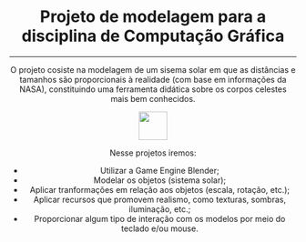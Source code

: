 <h1 align="center">Projeto de modelagem para a disciplina de Computação Gráfica</h1>
<hr>
<p align="center">O projeto cosiste na modelagem de um sisema solar em que as distâncias e tamanhos são proporcionais à realidade (com base em informações da NASA), constituindo uma ferramenta didática sobre os corpos celestes mais bem conhecidos.</p>
<div align="center">
  <img heigth="50" width="50" src="https://cdn.jsdelivr.net/gh/devicons/devicon/icons/blender/blender-original.svg" />
  <p>Nesse projetos iremos:</p>
  <ul align="center">
    <li>Utilizar a Game Engine Blender;</li>
    <li>Modelar os objetos (sistema solar);</li>
    <li>Aplicar tranformações em relação aos objetos (escala, rotação, etc.);</li>
    <li>Aplicar recursos que promovem realismo, como texturas, sombras, iluminação, etc.;</li>
    <li>Proporcionar algum tipo de interação com os modelos por meio do teclado e/ou mouse.</li>
  </ul>
</div>
